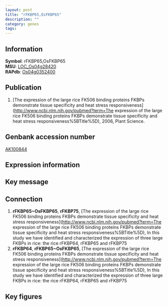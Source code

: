 ```yaml
---
layout: post
title: "rFKBP65,OsFKBP65"
description: ""
category: genes
tags: 
---
```


## Information
__Symbol__: rFKBP65,OsFKBP65  
__MSU__: [LOC_Os04g28420](http://rice.plantbiology.msu.edu/cgi-bin/ORF_infopage.cgi?orf=LOC_Os04g28420)  
__RAPdb__: [Os04g0352400](http://rapdb.dna.affrc.go.jp/viewer/gbrowse_details/irgsp1?name=Os04g0352400)  

## Publication
1. [The expression of the large rice FK506 binding proteins FKBPs demonstrate tissue specificity and heat stress responsiveness](http://www.ncbi.nlm.nih.gov/pubmed?term=The expression of the large rice FK506 binding proteins FKBPs demonstrate tissue specificity and heat stress responsiveness%5BTitle%5D), 2006, Plant Science.

## Genbank accession number
[AK100844](http://www.ncbi.nlm.nih.gov/nuccore/AK100844)  

## Expression information

## Key message

## Connection
1. __rFKBP65~OsFKBP65__, __rFKBP75__, [The expression of the large rice FK506 binding proteins FKBPs demonstrate tissue specificity and heat stress responsiveness](http://www.ncbi.nlm.nih.gov/pubmed?term=The expression of the large rice FK506 binding proteins FKBPs demonstrate tissue specificity and heat stress responsiveness%5BTitle%5D),  In this study we have identified and characterized the expression of three large FKBPs in rice: the rice rFKBP64, rFKBP65 and rFKBP75
2. __rFKBP64__, __rFKBP65~OsFKBP65__, [The expression of the large rice FK506 binding proteins FKBPs demonstrate tissue specificity and heat stress responsiveness](http://www.ncbi.nlm.nih.gov/pubmed?term=The expression of the large rice FK506 binding proteins FKBPs demonstrate tissue specificity and heat stress responsiveness%5BTitle%5D),  In this study we have identified and characterized the expression of three large FKBPs in rice: the rice rFKBP64, rFKBP65 and rFKBP75

## Key figures


